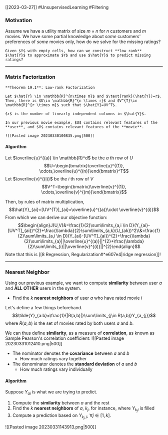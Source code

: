 [[2023-03-27]] #UnsupervisedLearning #Filtering

### Motivation
Assume we have a utility matrix of size $m \times n$ for $n$ customers and $m$ movies. We have some partial knowledge about *some* customers' preferences of *some* movies only, how do we solve for the missing ratings?

```ad-question
Given $Y$ with empty cells, how can we construct **low rank** $\hat{Y}$ to approximate $Y$ and use $\hat{Y}$ to predict missing ratings?
```

---

### Matrix Factorization

```ad-important
**Theorem 19.1**: Low-rank Factorization

Let $\hat{Y} \in \mathbb{R}^{n\times m}$ and $\text{rank}(\hat{Y})=r$. Then, there is $U\in \mathbb{R}^{n \times r}$ and $V^{T}\in \mathbb{R}^{r \times m}$ such that $\hat{Y}=UV^T$.

$r$ is the number of linearly independent columns in $\hat{Y}$.
```

```ad-example
In our previous movie example, $U$ contains relevant features of the **user**, and $V$ contains relevant features of the **movie**.

![[Pasted image 20230330100835.png|500]]
```

#### Algorithm
Let $\overline{u}^{(a)} \in \mathbb{R}^d$ be the $a$ th row of $U$
$$U=\begin{bmatrix}\overline{u}^{(1)}, \cdots,\overline{u}^{(n)}\end{bmatrix}^T$$
Let $\overline{v}^{(i)}$ be the $i$ th row of $V$
$$V^T=\begin{bmatrix}\overline{v}^{(1)}, \cdots,\overline{v}^{(m)}\end{bmatrix}$$

Then, by rules of matrix multiplication,
$$\hat{Y}_{ai}=[UV^{T}]_{ai}=\overline{u}^{(a)}\cdot \overline{v}^{(i)}$$
From which we can derive our objective function:
$$\begin{align}J(U,V)&=\frac{1}{2}\sum\limits_{a,i \in D}(Y_{ai}-[UV^T]_{ai})^{2}+\frac{\lambda}{2}\sum\limits_{a,k}(U_{ak})^2\\&=\frac{1}{2}\sum\limits_{a,i \in D}(Y_{ai}-[UV^T]_{ai})^{2}+\frac{\lambda}{2}\sum\limits_{a}||\overline{u}^{(a)}||^{2}+\frac{\lambda}{2}\sum\limits_{i}||\overline{v}^{(i)}||^{2}\end{align}$$
Note that this is [[8 Regression, Regularization#^e607e4|ridge regression]]!

---

### Nearest Neighbor
Using our previous example, we want to compute **similarity** between user $a$ and **ALL OTHER** users in the system.
- Find the $k$ **nearest neighbors** of user $a$ who have rated movie $i$

Let's define a few things beforehand.
$$\tilde{Y}_{a:b}=\frac{1}{|R(a,b)|}\sum\limits_{j\in R(a,b)}Y_{a_{j}}$$
where $R(a,b)$ is the set of movies rated by both users $a$ and $b$.

We can thus define **similarity**, as a measure of **correlation**, as known as Sample Pearson's correlation coefficient:
![[Pasted image 20230331012410.png|500]]

- The nominator denotes the **covariance** between $a$ and $b$
	- How much ratings vary together
- The denominator denotes the **standard deviation** of $a$ and $b$
	- How much ratings vary individually

#### Algorithm
Suppose $Y_{ai}$ is what we are trying to predict.
1. Compute the **similarity** between $a$ and the rest
2. Find the $k$ **nearest neighbors** of $a$, $k_j$, for instance, where $Y_{k_{j}i}$ is filled
3. Compute a prediction based on $Y_{k_{j}, i}$, $\forall j\in[1,k]$.

![[Pasted image 20230331143913.png|500]]
